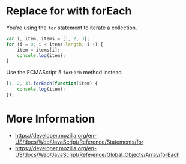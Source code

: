 Replace for with forEach
=========================

You're using the `for` statement to iterate a collection.

```javascript
var i, item, items = [1, 2, 3];
for (i = 0; i < items.length; i++) {
    item = items[i];
    console.log(item);
}
```

Use the ECMAScript 5 `forEach` method instead.

```javascript
[1, 2, 3].forEach(function(item) {
    console.log(item);
});
```

# More Information

- https://developer.mozilla.org/en-US/docs/Web/JavaScript/Reference/Statements/for
- https://developer.mozilla.org/en-US/docs/Web/JavaScript/Reference/Global_Objects/Array/forEach
